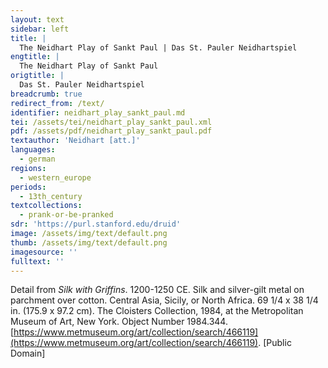 ```yaml
---
layout: text
sidebar: left
title: |
  The Neidhart Play of Sankt Paul | Das St. Pauler Neidhartspiel
engtitle: |
  The Neidhart Play of Sankt Paul
origtitle: |
  Das St. Pauler Neidhartspiel
breadcrumb: true
redirect_from: /text/
identifier: neidhart_play_sankt_paul.md
tei: /assets/tei/neidhart_play_sankt_paul.xml
pdf: /assets/pdf/neidhart_play_sankt_paul.pdf
textauthor: 'Neidhart [att.]'
languages:
  - german
regions:
  - western_europe
periods:
  - 13th_century
textcollections:
  - prank-or-be-pranked
sdr: 'https://purl.stanford.edu/druid'
image: /assets/img/text/default.png
thumb: /assets/img/text/default.png
imagesource: ''
fulltext: ''
---
```

 Detail from _Silk with Griffins_. 1200-1250 CE. Silk and silver-gilt metal on parchment over cotton. Central Asia, Sicily, or North Africa. 69 1/4 x 38 1/4 in. (175.9 x 97.2 cm). The Cloisters Collection, 1984, at the Metropolitan Museum of Art, New York. Object Number 1984.344. [https://www.metmuseum.org/art/collection/search/466119](https://www.metmuseum.org/art/collection/search/466119). [Public Domain]

 
 
 

